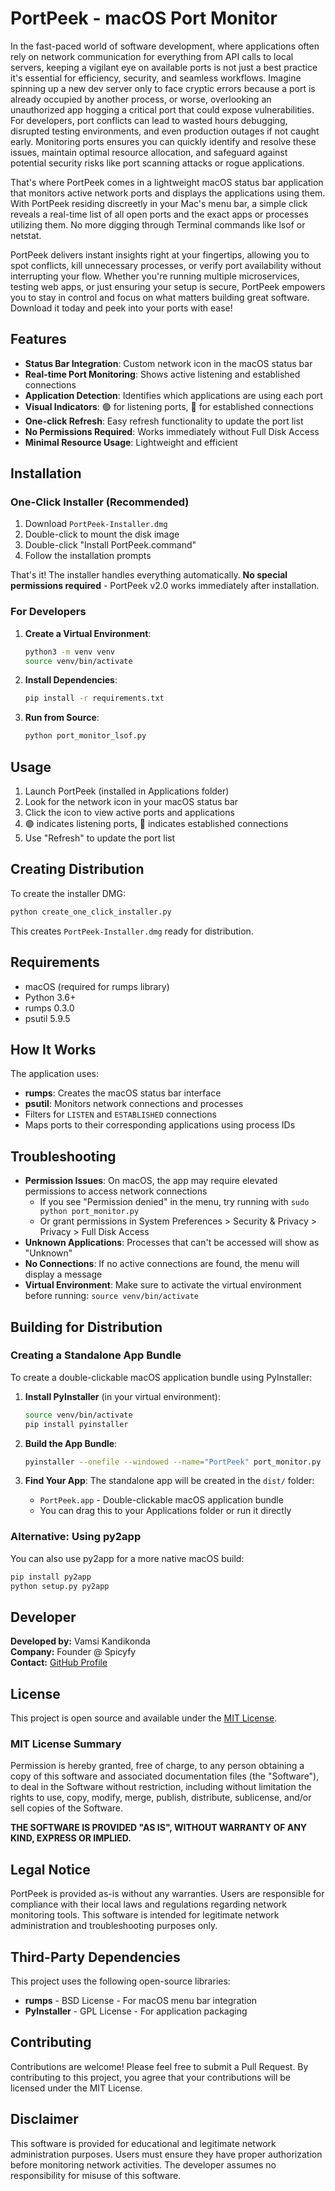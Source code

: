# PortPeek - macOS Port Monitor

In the fast-paced world of software development, where applications often rely on network communication for everything from API calls to local servers, keeping a vigilant eye on available ports is not just a best practice it's essential for efficiency, security, and seamless workflows. Imagine spinning up a new dev server only to face cryptic errors because a port is already occupied by another process, or worse, overlooking an unauthorized app hogging a critical port that could expose vulnerabilities. For developers, port conflicts can lead to wasted hours debugging, disrupted testing environments, and even production outages if not caught early. Monitoring ports ensures you can quickly identify and resolve these issues, maintain optimal resource allocation, and safeguard against potential security risks like port scanning attacks or rogue applications.

That's where PortPeek comes in a lightweight macOS status bar application that monitors active network ports and displays the applications using them. With PortPeek residing discreetly in your Mac's menu bar, a simple click reveals a real-time list of all open ports and the exact apps or processes utilizing them. No more digging through Terminal commands like lsof or netstat.

PortPeek delivers instant insights right at your fingertips, allowing you to spot conflicts, kill unnecessary processes, or verify port availability without interrupting your flow. Whether you're running multiple microservices, testing web apps, or just ensuring your setup is secure, PortPeek empowers you to stay in control and focus on what matters building great software. Download it today and peek into your ports with ease!

## Features

- **Status Bar Integration**: Custom network icon in the macOS status bar
- **Real-time Port Monitoring**: Shows active listening and established connections
- **Application Detection**: Identifies which applications are using each port
- **Visual Indicators**: 🟢 for listening ports, 🔵 for established connections
- **One-click Refresh**: Easy refresh functionality to update the port list
- **No Permissions Required**: Works immediately without Full Disk Access
- **Minimal Resource Usage**: Lightweight and efficient

## Installation

### One-Click Installer (Recommended)

1. Download `PortPeek-Installer.dmg`
2. Double-click to mount the disk image
3. Double-click "Install PortPeek.command"
4. Follow the installation prompts

That's it! The installer handles everything automatically. **No special permissions required** - PortPeek v2.0 works immediately after installation.

### For Developers

1. **Create a Virtual Environment**:

   ```bash
   python3 -m venv venv
   source venv/bin/activate
   ```

2. **Install Dependencies**:

   ```bash
   pip install -r requirements.txt
   ```

3. **Run from Source**:
   ```bash
   python port_monitor_lsof.py
   ```

## Usage

1. Launch PortPeek (installed in Applications folder)
2. Look for the network icon in your macOS status bar
3. Click the icon to view active ports and applications
4. 🟢 indicates listening ports, 🔵 indicates established connections
5. Use "Refresh" to update the port list

## Creating Distribution

To create the installer DMG:

```bash
python create_one_click_installer.py
```

This creates `PortPeek-Installer.dmg` ready for distribution.

## Requirements

- macOS (required for rumps library)
- Python 3.6+
- rumps 0.3.0
- psutil 5.9.5

## How It Works

The application uses:

- **rumps**: Creates the macOS status bar interface
- **psutil**: Monitors network connections and processes
- Filters for `LISTEN` and `ESTABLISHED` connections
- Maps ports to their corresponding applications using process IDs

## Troubleshooting

- **Permission Issues**: On macOS, the app may require elevated permissions to access network connections
  - If you see "Permission denied" in the menu, try running with `sudo python port_monitor.py`
  - Or grant permissions in System Preferences > Security & Privacy > Privacy > Full Disk Access
- **Unknown Applications**: Processes that can't be accessed will show as "Unknown"
- **No Connections**: If no active connections are found, the menu will display a message
- **Virtual Environment**: Make sure to activate the virtual environment before running: `source venv/bin/activate`

## Building for Distribution

### Creating a Standalone App Bundle

To create a double-clickable macOS application bundle using PyInstaller:

1. **Install PyInstaller** (in your virtual environment):

   ```bash
   source venv/bin/activate
   pip install pyinstaller
   ```

2. **Build the App Bundle**:

   ```bash
   pyinstaller --onefile --windowed --name="PortPeek" port_monitor.py
   ```

3. **Find Your App**: The standalone app will be created in the `dist/` folder:
   - `PortPeek.app` - Double-clickable macOS application bundle
   - You can drag this to your Applications folder or run it directly

### Alternative: Using py2app

You can also use py2app for a more native macOS build:

```bash
pip install py2app
python setup.py py2app
```

## Developer

**Developed by:** Vamsi Kandikonda  
**Company:** Founder @ Spicyfy  
**Contact:** [GitHub Profile](https://github.com/vamsikandikonda)

## License

This project is open source and available under the [MIT License](LICENSE).

### MIT License Summary

Permission is hereby granted, free of charge, to any person obtaining a copy of this software and associated documentation files (the "Software"), to deal in the Software without restriction, including without limitation the rights to use, copy, modify, merge, publish, distribute, sublicense, and/or sell copies of the Software.

**THE SOFTWARE IS PROVIDED "AS IS", WITHOUT WARRANTY OF ANY KIND, EXPRESS OR IMPLIED.**

## Legal Notice

PortPeek is provided as-is without any warranties. Users are responsible for compliance with their local laws and regulations regarding network monitoring tools. This software is intended for legitimate network administration and troubleshooting purposes only.

## Third-Party Dependencies

This project uses the following open-source libraries:

- **rumps** - BSD License - For macOS menu bar integration
- **PyInstaller** - GPL License - For application packaging

## Contributing

Contributions are welcome! Please feel free to submit a Pull Request. By contributing to this project, you agree that your contributions will be licensed under the MIT License.

## Disclaimer

This software is provided for educational and legitimate network administration purposes. Users must ensure they have proper authorization before monitoring network activities. The developer assumes no responsibility for misuse of this software.
